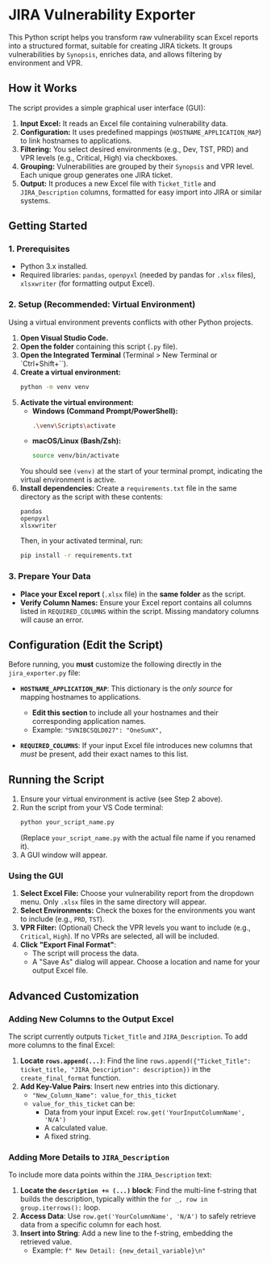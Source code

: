 # JIRA Vulnerability Exporter

This Python script helps you transform raw vulnerability scan Excel reports into a structured format, suitable for creating JIRA tickets. It groups vulnerabilities by `Synopsis`, enriches data, and allows filtering by environment and VPR.

## How it Works

The script provides a simple graphical user interface (GUI):

1.  **Input Excel:** It reads an Excel file containing vulnerability data.
2.  **Configuration:** It uses predefined mappings (`HOSTNAME_APPLICATION_MAP`) to link hostnames to applications.
3.  **Filtering:** You select desired environments (e.g., Dev, TST, PRD) and VPR levels (e.g., Critical, High) via checkboxes.
4.  **Grouping:** Vulnerabilities are grouped by their `Synopsis` and VPR level. Each unique group generates one JIRA ticket.
5.  **Output:** It produces a new Excel file with `Ticket_Title` and `JIRA_Description` columns, formatted for easy import into JIRA or similar systems.

## Getting Started

### 1. Prerequisites

* Python 3.x installed.
* Required libraries: `pandas`, `openpyxl` (needed by pandas for `.xlsx` files), `xlsxwriter` (for formatting output Excel).

### 2. Setup (Recommended: Virtual Environment)

Using a virtual environment prevents conflicts with other Python projects.

1.  **Open Visual Studio Code.**
2.  **Open the folder** containing this script (`.py` file).
3.  **Open the Integrated Terminal** (Terminal > New Terminal or `Ctrl+Shift+``).
4.  **Create a virtual environment:**
    ```bash
    python -m venv venv
    ```
5.  **Activate the virtual environment:**
    * **Windows (Command Prompt/PowerShell):**
        ```bash
        .\venv\Scripts\activate
        ```
    * **macOS/Linux (Bash/Zsh):**
        ```bash
        source venv/bin/activate
        ```
    You should see `(venv)` at the start of your terminal prompt, indicating the virtual environment is active.
6.  **Install dependencies:**
    Create a `requirements.txt` file in the same directory as the script with these contents:
    ```
    pandas
    openpyxl
    xlsxwriter
    ```
    Then, in your activated terminal, run:
    ```bash
    pip install -r requirements.txt
    ```

### 3. Prepare Your Data

* **Place your Excel report** (`.xlsx` file) in the **same folder** as the script.
* **Verify Column Names:** Ensure your Excel report contains all columns listed in `REQUIRED_COLUMNS` within the script. Missing mandatory columns will cause an error.

## Configuration (Edit the Script)

Before running, you **must** customize the following directly in the `jira_exporter.py` file:

* **`HOSTNAME_APPLICATION_MAP`**: This dictionary is the *only source* for mapping hostnames to applications.
    * **Edit this section** to include all your hostnames and their corresponding application names.
    * Example: `"SVNIBCSQLD027": "OneSumX",`

* **`REQUIRED_COLUMNS`**: If your input Excel file introduces new columns that *must* be present, add their exact names to this list.

## Running the Script

1.  Ensure your virtual environment is active (see Step 2 above).
2.  Run the script from your VS Code terminal:
    ```bash
    python your_script_name.py
    ```
    (Replace `your_script_name.py` with the actual file name if you renamed it).
3.  A GUI window will appear.

### Using the GUI

1.  **Select Excel File:** Choose your vulnerability report from the dropdown menu. Only `.xlsx` files in the same directory will appear.
2.  **Select Environments:** Check the boxes for the environments you want to include (e.g., `PRD`, `TST`).
3.  **VPR Filter:** (Optional) Check the VPR levels you want to include (e.g., `Critical`, `High`). If no VPRs are selected, all will be included.
4.  **Click "Export Final Format"**:
    * The script will process the data.
    * A "Save As" dialog will appear. Choose a location and name for your output Excel file.

## Advanced Customization

### Adding New Columns to the Output Excel

The script currently outputs `Ticket_Title` and `JIRA_Description`. To add more columns to the final Excel:

1.  **Locate `rows.append(...)`**: Find the line `rows.append({"Ticket_Title": ticket_title, "JIRA_Description": description})` in the `create_final_format` function.
2.  **Add Key-Value Pairs**: Insert new entries into this dictionary.
    * `"New_Column_Name": value_for_this_ticket`
    * `value_for_this_ticket` can be:
        * Data from your input Excel: `row.get('YourInputColumnName', 'N/A')`
        * A calculated value.
        * A fixed string.

### Adding More Details to `JIRA_Description`

To include more data points within the `JIRA_Description` text:

1.  **Locate the `description += (...)` block**: Find the multi-line f-string that builds the description, typically within the `for _, row in group.iterrows():` loop.
2.  **Access Data**: Use `row.get('YourColumnName', 'N/A')` to safely retrieve data from a specific column for each host.
3.  **Insert into String**: Add a new line to the f-string, embedding the retrieved value.
    * Example: `f" New Detail: {new_detail_variable}\n"`